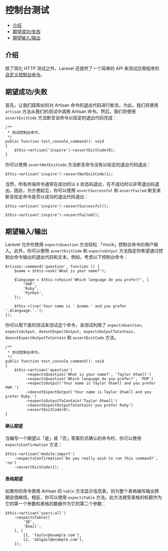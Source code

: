 # 控制台测试

- [介绍](#introduction)
- [期望成功/失败](#success-failure-expectations)
- [期望输入/输出](#input-output-expectations)

<a name="introduction"></a>
## 介绍

除了简化 HTTP 测试之外，Laravel 还提供了一个简单的 API 来测试应用程序的 [自定义控制台命令](/docs/laravel/10.x/artisan)。

<a name="success-failure-expectations"></a>
## 期望成功/失败

首先，让我们探索如何对 Artisan 命令的退出代码进行断言。为此，我们将使用 `artisan` 方法从我们的测试中调用 Artisan 命令。然后，我们将使用 `assertExitCode` 方法断言该命令以给定的退出代码完成：

    /**
     * 测试控制台命令。
     */
    public function test_console_command(): void
    {
        $this->artisan('inspire')->assertExitCode(0);
    }

你可以使用 `assertNotExitCode` 方法断言命令没有以给定的退出代码退出：

    $this->artisan('inspire')->assertNotExitCode(1);

当然，所有终端命令通常在成功时以 `0` 状态码退出，在不成功时以非零退出码退出。因此，为方便起见，你可以使用 `assertSuccessful` 和 `assertFailed` 断言来断言给定命令是否以成功的退出代码退出：

    $this->artisan('inspire')->assertSuccessful();

    $this->artisan('inspire')->assertFailed();

<a name="input-output-expectations"></a>
## 期望输入/输出

Laravel 允许你使用 `expectsQuestion` 方法轻松 「mock」控制台命令的用户输入。此外，你可以使用 `assertExitCode` 和 `expectsOutput` 方法指定你希望通过控制台命令输出的退出代码和文本。例如，考虑以下控制台命令：

    Artisan::command('question', function () {
        $name = $this->ask('What is your name?');

        $language = $this->choice('Which language do you prefer?', [
            'PHP',
            'Ruby',
            'Python',
        ]);

        $this->line('Your name is '.$name.' and you prefer '.$language.'.');
    });



你可以用下面的测试来测试这个命令，该测试利用了 `expectsQuestion`、`expectsOutput`、`doesntExpectOutput`、`expectsOutputToContain`、`doesntExpectOutputToContain` 和 `assertExitCode` 方法。

    /**
     * 测试控制台命令。
     */
    public function test_console_command(): void
    {
        $this->artisan('question')
             ->expectsQuestion('What is your name?', 'Taylor Otwell')
             ->expectsQuestion('Which language do you prefer?', 'PHP')
             ->expectsOutput('Your name is Taylor Otwell and you prefer PHP.')
             ->doesntExpectOutput('Your name is Taylor Otwell and you prefer Ruby.')
             ->expectsOutputToContain('Taylor Otwell')
             ->doesntExpectOutputToContain('you prefer Ruby')
             ->assertExitCode(0);
    }

<a name="confirmation-expectations"></a>
#### 确认期望

当编写一个期望以「是」或「否」答案形式确认的命令时，你可以使用 `expectsConfirmation` 方法：

    $this->artisan('module:import')
        ->expectsConfirmation('Do you really wish to run this command?', 'no')
        ->assertExitCode(1);

<a name="table-expectations"></a>
#### 表格期望

如果你的命令使用 Artisan 的 `table` 方法显示信息表，则为整个表格编写输出预期会很麻烦。相反，你可以使用 `expectsTable` 方法。此方法接受表格的标题作为它的第一个参数和表格的数据作为它的第二个参数：

    $this->artisan('users:all')
        ->expectsTable([
            'ID',
            'Email',
        ], [
            [1, 'taylor@example.com'],
            [2, 'abigail@example.com'],
        ]);
